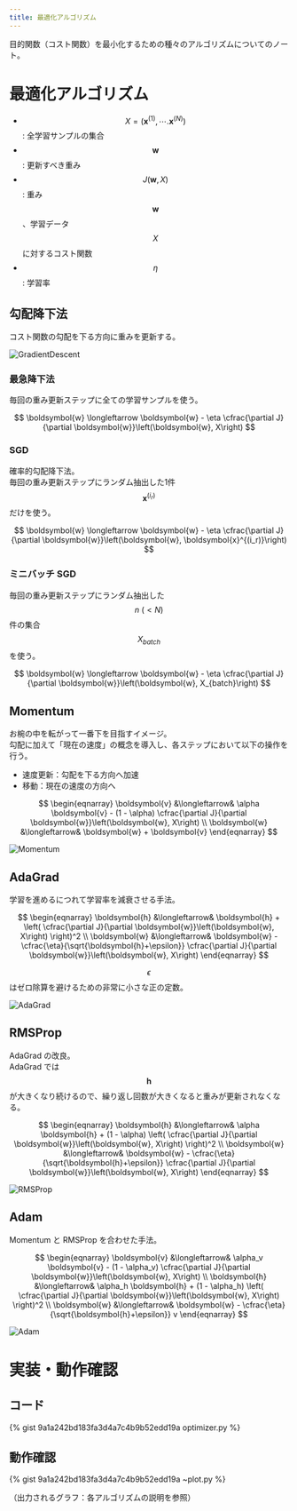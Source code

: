```yaml
---
title: 最適化アルゴリズム
---
```



目的関数（コスト関数）を最小化するための種々のアルゴリズムについてのノート。

# 最適化アルゴリズム

- $$X = \left( \boldsymbol{x}^{(1)}, \cdots. \boldsymbol{x}^{(N)} \right)$$: 全学習サンプルの集合
- $$\boldsymbol{w}$$: 更新すべき重み
- $$J(\boldsymbol{w}, X)$$: 重み $$\boldsymbol{w}$$、学習データ $$X$$ に対するコスト関数
- $$\eta$$: 学習率

## 勾配降下法

コスト関数の勾配を下る方向に重みを更新する。

![GradientDescent](https://user-images.githubusercontent.com/13412823/83935849-78e19880-a7f8-11ea-83da-1562ac7ae825.png)



### 最急降下法

毎回の重み更新ステップに全ての学習サンプルを使う。

$$
\boldsymbol{w} \longleftarrow \boldsymbol{w} - \eta \cfrac{\partial J}{\partial \boldsymbol{w}}\left(\boldsymbol{w}, X\right)
$$


### SGD

確率的勾配降下法。  
毎回の重み更新ステップにランダム抽出した1件 $$\boldsymbol{x}^{(i_r)}$$ だけを使う。

$$
\boldsymbol{w} \longleftarrow \boldsymbol{w} - \eta \cfrac{\partial J}{\partial \boldsymbol{w}}\left(\boldsymbol{w}, \boldsymbol{x}^{(i_r)}\right)
$$


### ミニバッチ SGD

毎回の重み更新ステップにランダム抽出した $$n\ (\lt N)$$ 件の集合 $$X_{batch}$$ を使う。

$$
\boldsymbol{w} \longleftarrow \boldsymbol{w} - \eta \cfrac{\partial J}{\partial \boldsymbol{w}}\left(\boldsymbol{w}, X_{batch}\right)
$$


## Momentum

お椀の中を転がって一番下を目指すイメージ。  
勾配に加えて「現在の速度」の概念を導入し、各ステップにおいて以下の操作を行う。

- 速度更新：勾配を下る方向へ加速
- 移動：現在の速度の方向へ

$$
\begin{eqnarray}
\boldsymbol{v} &\longleftarrow& \alpha \boldsymbol{v} - (1 - \alpha) \cfrac{\partial J}{\partial \boldsymbol{w}}\left(\boldsymbol{w}, X\right) \\
\boldsymbol{w} &\longleftarrow& \boldsymbol{w} + \boldsymbol{v}
\end{eqnarray}
$$

![Momentum](https://user-images.githubusercontent.com/13412823/83935851-7a12c580-a7f8-11ea-8377-d2d7c81be9d1.png)


## AdaGrad

学習を進めるにつれて学習率を減衰させる手法。

$$
\begin{eqnarray}
\boldsymbol{h} &\longleftarrow& \boldsymbol{h} +
\left( \cfrac{\partial J}{\partial \boldsymbol{w}}\left(\boldsymbol{w}, X\right) \right)^2 \\
\boldsymbol{w} &\longleftarrow& \boldsymbol{w} -
\cfrac{\eta}{\sqrt{\boldsymbol{h}+\epsilon}}
\cfrac{\partial J}{\partial \boldsymbol{w}}\left(\boldsymbol{w}, X\right)
\end{eqnarray}
$$

$$\epsilon$$ はゼロ除算を避けるための非常に小さな正の定数。

![AdaGrad](https://user-images.githubusercontent.com/13412823/83935848-754e1180-a7f8-11ea-9682-3cae1117d012.png)


## RMSProp

AdaGrad の改良。  
AdaGrad では $$\boldsymbol{h}$$ が大きくなり続けるので、繰り返し回数が大きくなると重みが更新されなくなる。

$$
\begin{eqnarray}
\boldsymbol{h} &\longleftarrow& \alpha \boldsymbol{h} + (1 - \alpha)
\left( \cfrac{\partial J}{\partial \boldsymbol{w}}\left(\boldsymbol{w}, X\right) \right)^2 \\
\boldsymbol{w} &\longleftarrow& \boldsymbol{w} -
\cfrac{\eta}{\sqrt{\boldsymbol{h}+\epsilon}}
\cfrac{\partial J}{\partial \boldsymbol{w}}\left(\boldsymbol{w}, X\right)
\end{eqnarray}
$$

![RMSProp](https://user-images.githubusercontent.com/13412823/83935853-7aab5c00-a7f8-11ea-99f9-dbe08951ed3e.png)


## Adam

Momentum と RMSProp を合わせた手法。

$$
\begin{eqnarray}
\boldsymbol{v} &\longleftarrow& \alpha_v \boldsymbol{v} - (1 - \alpha_v) \cfrac{\partial J}{\partial \boldsymbol{w}}\left(\boldsymbol{w}, X\right) \\
\boldsymbol{h} &\longleftarrow& \alpha_h \boldsymbol{h} + (1 - \alpha_h)
\left( \cfrac{\partial J}{\partial \boldsymbol{w}}\left(\boldsymbol{w}, X\right) \right)^2 \\
\boldsymbol{w} &\longleftarrow& \boldsymbol{w} -
\cfrac{\eta}{\sqrt{\boldsymbol{h}+\epsilon}} v
\end{eqnarray}
$$

![Adam](https://user-images.githubusercontent.com/13412823/83935854-7aab5c00-a7f8-11ea-94f4-126fa4f2a37b.png)


# 実装・動作確認

## コード

{% gist 9a1a242bd183fa3d4a7c4b9b52edd19a optimizer.py %}

## 動作確認

{% gist 9a1a242bd183fa3d4a7c4b9b52edd19a ~plot.py %}

（出力されるグラフ：各アルゴリズムの説明を参照）

